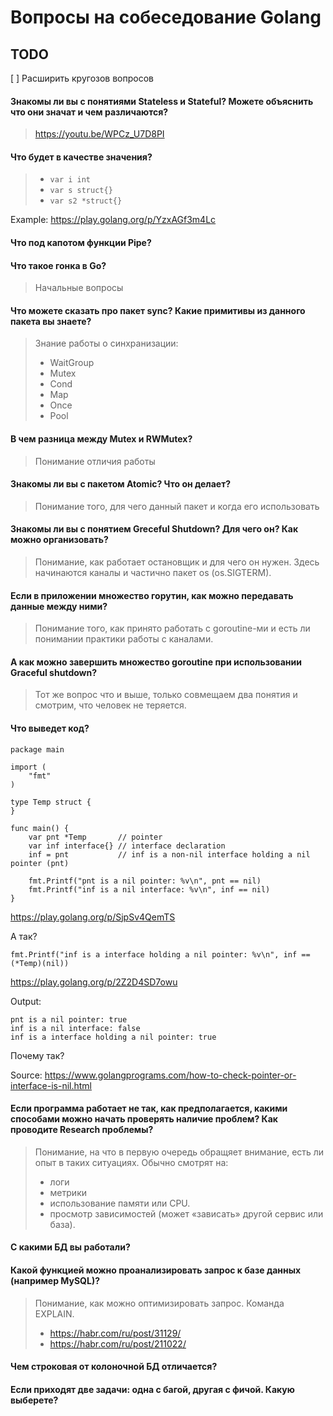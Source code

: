 # Вопросы на собеседование Golang

## TODO

[ ] Расширить кругозов вопросов

#### Знакомы ли вы с понятиями Stateless и Stateful? Можете объяснить что они значат и чем различаются?

> https://youtu.be/WPCz_U7D8PI

#### Что будет в качестве значения?

> - `var i int`
> - `var s struct{}`
> - `var s2 *struct{}`

Example: https://play.golang.org/p/YzxAGf3m4Lc

#### Что под капотом функции Pipe?

#### Что такое гонка в Go?

> Начальные вопросы

#### Что можете сказать про пакет sync? Какие примитивы из данного пакета вы знаете?

> Знание работы о синхранизации:
> 
> - WaitGroup
> - Mutex
> - Cond
> - Map
> - Once
> - Pool

#### В чем разница между Mutex и RWMutex?

> Понимание отличия работы

#### Знакомы ли вы с пакетом Atomic? Что он делает?

> Понимание того, для чего данный пакет и когда его использовать

#### Знакомы ли вы с понятием Greceful Shutdown? Для чего он? Как можно организовать?

> Понимание, как работает остановщик и для чего он нужен. Здесь начинаются каналы и частично пакет os (os.SIGTERM).

#### Если в приложении множество горутин, как можно передавать данные между ними? 

> Понимание того, как принято работать с goroutine-ми и есть ли понимании практики работы с каналами.

#### А как можно завершить множество goroutine при использовании Graceful shutdown?

> Тот же вопрос что и выше, только совмещаем два понятия и смотрим, что человек не теряется.

#### Что выведет код?

```
package main
 
import (
    "fmt"
)
 
type Temp struct {
}
 
func main() {
    var pnt *Temp       // pointer
    var inf interface{} // interface declaration
    inf = pnt           // inf is a non-nil interface holding a nil pointer (pnt)
 
    fmt.Printf("pnt is a nil pointer: %v\n", pnt == nil)
    fmt.Printf("inf is a nil interface: %v\n", inf == nil)
}
```

https://play.golang.org/p/SjpSv4QemTS

А так?

```
fmt.Printf("inf is a interface holding a nil pointer: %v\n", inf == (*Temp)(nil))
```

https://play.golang.org/p/2Z2D4SD7owu

Output:

```
pnt is a nil pointer: true
inf is a nil interface: false
inf is a interface holding a nil pointer: true
```

Почему так?

Source: https://www.golangprograms.com/how-to-check-pointer-or-interface-is-nil.html

#### Если программа работает не так, как предполагается, какими способами можно начать проверять наличие проблем? Как проводите Research проблемы?

> Понимание, на что в первую очередь обращяет внимание, есть ли опыт в таких ситуациях. Обычно смотрят на:
>
> - логи
> - метрики
> - использование памяти или CPU.
> - просмотр зависимостей (может «зависать» другой сервис или база).

#### С какими БД вы работали?

#### Какой функцией можно проанализировать запрос к базе данных (например MySQL)?

>  Понимание, как можно оптимизировать запрос. Команда EXPLAIN. 
>
> - https://habr.com/ru/post/31129/ 
> - https://habr.com/ru/post/211022/

#### Чем строковая от колоночной БД отличается?

#### Если приходят две задачи: одна с багой, другая с фичой. Какую выберете?
